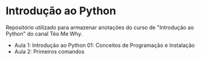 # Introdução ao Python

Repositório utilizado para armazenar anotações do curso de "Introdução ao Python" do canal Téo Me Why.

- Aula 1: Introdução ao Python 01: Conceitos de Programação e Instalação  
- Aula 2: Primeiros comandos
